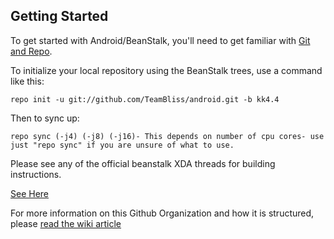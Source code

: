 Getting Started
---------------

To get started with Android/BeanStalk, you'll need to get
familiar with [Git and Repo](http://source.android.com/source/using-repo.html).

To initialize your local repository using the BeanStalk trees, use a command like this:

    repo init -u git://github.com/TeamBliss/android.git -b kk4.4

Then to sync up:

    repo sync (-j4) (-j8) (-j16)- This depends on number of cpu cores- use just "repo sync" if you are unsure of what to use.

Please see any of the official beanstalk XDA threads for building instructions.

[See Here](http://forum.xda-developers.com/showpost.php?p=55015279&postcount=3)

For more information on this Github Organization and how it is structured, 
please [read the wiki article](http://wiki.cyanogenmod.org/w/Github_Organization)


